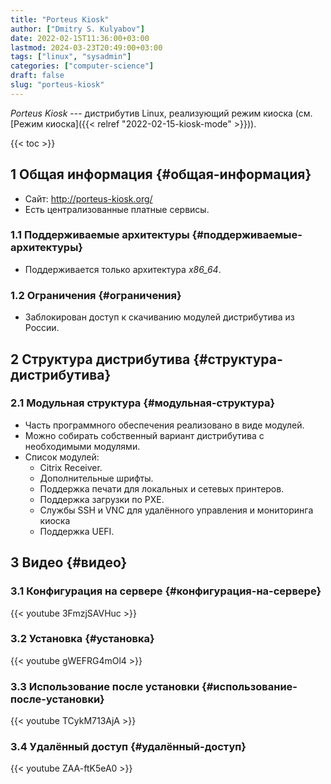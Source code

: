 ```yaml
---
title: "Porteus Kiosk"
author: ["Dmitry S. Kulyabov"]
date: 2022-02-15T11:36:00+03:00
lastmod: 2024-03-23T20:49:00+03:00
tags: ["linux", "sysadmin"]
categories: ["computer-science"]
draft: false
slug: "porteus-kiosk"
---
```


_Porteus Kiosk_ --- дистрибутив Linux, реализующий режим киоска (см. [Режим киоска]({{< relref "2022-02-15-kiosk-mode" >}})).

<!--more-->

{{< toc >}}


## <span class="section-num">1</span> Общая информация {#общая-информация}

-   Сайт: <http://porteus-kiosk.org/>
-   Есть централизованные платные сервисы.


### <span class="section-num">1.1</span> Поддерживаемые архитектуры {#поддерживаемые-архитектуры}

-   Поддерживается только архитектура _x86_64_.


### <span class="section-num">1.2</span> Ограничения {#ограничения}

-   Заблокирован доступ к скачиванию модулей дистрибутива из России.


## <span class="section-num">2</span> Структура дистрибутива {#структура-дистрибутива}


### <span class="section-num">2.1</span> Модульная структура {#модульная-структура}

-   Часть программного обеспечения реализовано в виде модулей.
-   Можно собирать собственный вариант дистрибутива с необходимыми модулями.
-   Список модулей:
    -   Citrix Receiver.
    -   Дополнительные шрифты.
    -   Поддержка печати для локальных и сетевых принтеров.
    -   Поддержка загрузки по PXE.
    -   Службы SSH и VNC для удалённого управления и мониторинга киоска
    -   Поддержка UEFI.


## <span class="section-num">3</span> Видео {#видео}


### <span class="section-num">3.1</span> Конфигурация на сервере {#конфигурация-на-сервере}

{{< youtube 3FmzjSAVHuc >}}


### <span class="section-num">3.2</span> Установка {#установка}

{{< youtube gWEFRG4mOl4 >}}


### <span class="section-num">3.3</span> Использование после установки {#использование-после-установки}

{{< youtube TCykM713AjA >}}


### <span class="section-num">3.4</span> Удалённый доступ {#удалённый-доступ}

{{< youtube ZAA-ftK5eA0 >}}
